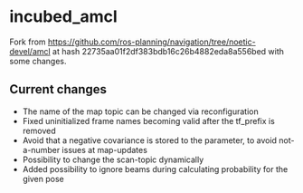 # incubed_amcl

Fork from https://github.com/ros-planning/navigation/tree/noetic-devel/amcl at hash 22735aa01f2df383bdb16c26b4882eda8a556bed with some changes.

## Current changes

* The name of the map topic can be changed via reconfiguration
* Fixed uninitialized frame names becoming valid after the tf_prefix is removed
* Avoid that a negative covariance is stored to the parameter, to avoid not-a-number issues at map-updates
* Possibility to change the scan-topic dynamically
* Added possibility to ignore beams during calculating probability for the given pose
